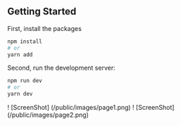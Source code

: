 ## Getting Started

First, install the packages

```bash
npm install
# or
yarn add
```

Second, run the development server:

```bash
npm run dev
# or
yarn dev
```

! [ScreenShot] (/public/images/page1.png)
! [ScreenShot] (/public/images/page2.png)
